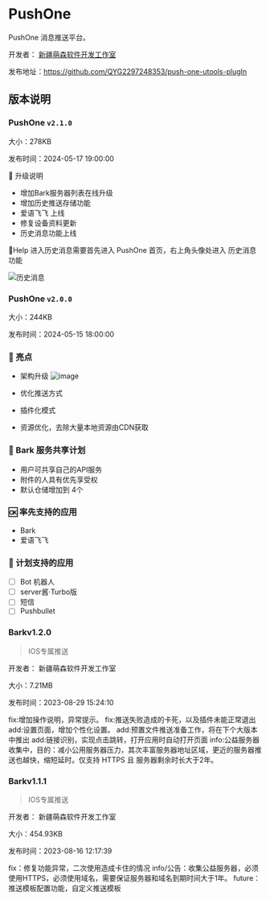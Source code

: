 # PushOne

PushOne 消息推送平台。

开发者： [新疆萌森软件开发工作室](https://lifebus.top/)

发布地址：https://github.com/QYG2297248353/push-one-utools-plugIn


## 版本说明

### PushOne `v2.1.0`

大小：278KB

发布时间：2024-05-17 19:00:00

🚀 升级说明
+ 增加Bark服务器列表在线升级
+ 增加历史推送存储功能
+ 爱语飞飞 上线
+ 修复设备资料更新
+ 历史消息功能上线

📮Help
进入历史消息需要首先进入 PushOne 首页，右上角头像处进入 历史消息 功能

![历史消息](https://github.com/QYG2297248353/utools-push-one/assets/56836951/fa2b8181-301c-4f42-a43d-1ca7b784fbc9)


### PushOne `v2.0.0`

大小：244KB

发布时间：2024-05-15 18:00:00

### 🚀 亮点
+ 架构升级
![image](https://github.com/QYG2297248353/push-one-utools-plugIn/assets/56836951/bd4f5802-ec3b-4ac6-a4d4-f46ca03aa71a)

+ 优化推送方式
+ 插件化模式
+ 资源优化，去除大量本地资源由CDN获取

### 🙈 Bark 服务共享计划

+ 用户可共享自己的API服务
+ 附件的人具有优先享受权
+ 默认仓储增加到 4个

### 🆗 率先支持的应用
+ Bark
+ 爱语飞飞

### 📜 计划支持的应用
- [ ] Bot 机器人
- [ ] server酱·Turbo版
- [ ] 短信
- [ ] Pushbullet

### Barkv1.2.0
> IOS专属推送

开发者： 新疆萌森软件开发工作室

大小：7.21MB

发布时间：2023-08-29 15:24:10

fix:增加操作说明，异常提示。
fix:推送失败造成的卡死，以及插件未能正常退出
add:设置页面，增加个性化设置。
add:预置文件推送准备工作，将在下个大版本中推出
add:链接识别，实现点击跳转，打开应用时自动打开页面
info:公益服务器收集中，目的：减小公用服务器压力，其次丰富服务器地址区域，更近的服务器推送也越快，缩短延时。仅支持 HTTPS 且 服务器剩余时长大于2年。

### Barkv1.1.1

> IOS专属推送

开发者： 新疆萌森软件开发工作室

大小：454.93KB

发布时间：2023-08-16 12:17:39

fix：修复功能异常，二次使用造成卡住的情况 info/公告：收集公益服务器，必须使用HTTPS，必须使用域名，需要保证服务器和域名到期时间大于1年。 future：推送模板配置功能，自定义推送模板
